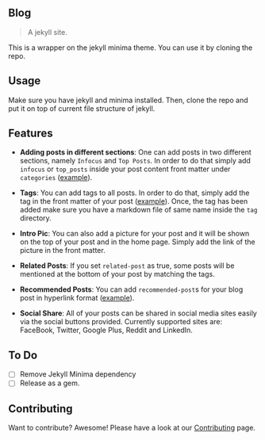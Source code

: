 ## Blog
> A jekyll site.

This is a wrapper on the jekyll minima theme. You can use it by cloning the repo.

## Usage

Make sure you have jekyll and minima installed. Then, clone the repo and put it
on top of current file structure of jekyll.

## Features

- **Adding posts in different sections**: One can add posts in two different sections, namely 
`Infocus` and `Top Posts`. In order to do that simply add `infocus` or `top_posts` inside your
post content front matter under `categories` ([example](https://raw.githubusercontent.com/ayan-b/blog/master/_posts/2018-08-30-Computer-An-Introduction.md)).

- **Tags**: You can add tags to all posts. In order to do that, simply add the tag in the front
matter of your post ([example](https://raw.githubusercontent.com/ayan-b/blog/master/_posts/2018-08-30-Computer-An-Introduction.md)). Once, the tag has been added make sure you have a markdown file of same name 
inside the `tag` directory.

- **Intro Pic**: You can also add a picture for your post and it will be shown on the top of your
post and in the home page. Simply add the link of the picture in the front matter.

- **Related Posts**: If you set `related-post` as true, some posts will be mentioned at the bottom 
of your post by matching the tags.

- **Recommended Posts**: You can add `recommended-post`s for your blog post in hyperlink format ([example](https://raw.githubusercontent.com/ayan-b/blog/master/_posts/2018-08-25-The-Internet.markdown)).

- **Social Share**: All of your posts can be shared in social media sites easily via the social
buttons provided. Currently supported sites are: FaceBook, Twitter, Google Plus, Reddit and LinkedIn.

## To Do

- [ ] Remove Jekyll Minima dependency
- [ ] Release as a gem.

## Contributing

Want to contribute? Awesome! Please have a look at our [Contributing](./CONTRIBUTING.md) page.

